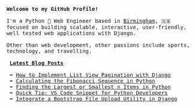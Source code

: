 <pre>

 <strong>Welcome to my GitHub Profile!</strong>

 I'm a Python 🐍 Web Engineer based in <a href="https://www.google.co.uk/maps/place/Birmingham/@52.4773545,-2.0040543,11z">Birmingham</a>, 󠁧󠁢󠁥󠁮󠁧🇬🇧
 focused on building scalable, interactive, user-friendly,
 well tested web applications with Django.

 Other than web development, other passions include sports,
 technology, and travelling.

  <span style="text-decoration: underline;"><strong>Latest Blog Posts</strong></span>

  ➡️ <a href="https://waynelambert.dev/blog/post/how-to-implement-list-view-pagination-with-django/">How to Implement List View Pagination with Django</a>
  ➡️ <a href="https://waynelambert.dev/blog/post/fibonacci-sequence-algorithm-python/">Calculating the Fibonacci Sequence in Python</a>
  ➡️ <a href="https://waynelambert.dev/blog/post/finding-largest-smallest-n-items-in-python/">Finding the Largest or Smallest n Items in Python</a>
  ➡️ <a href="https://waynelambert.dev/blog/post/quick-tip-vs-code-snippet-for-python-developers/">Quick Tip: VS Code Snippet for Python Developers</a>
  ➡️ <a href="https://waynelambert.dev/blog/post/integrate-a-bootstrap-file-upload-utility-in-django/">Integrate a Bootstrap File Upload Utility in Django</a>
</pre>

